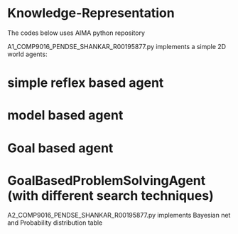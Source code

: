# Knowledge-Representation

The codes below uses AIMA python repository


A1_COMP9016_PENDSE_SHANKAR_R00195877.py implements a simple 2D world agents: 

# simple reflex based agent
# model based agent 
# Goal based agent
# GoalBasedProblemSolvingAgent (with different search techniques)

A2_COMP9016_PENDSE_SHANKAR_R00195877.py implements Bayesian net and Probability distribution table
